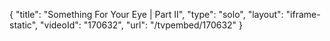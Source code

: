 {
    "title": "Something For Your Eye | Part II",
    "type": "solo",
    "layout": "iframe-static",
    "videoId": "170632",
    "url": "\/tvpembed\/170632"
}